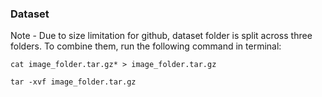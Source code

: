 ### Dataset

Note - Due to size limitation for github, dataset folder is split across three folders. To combine them, run the following command in terminal:

```cat image_folder.tar.gz* > image_folder.tar.gz```

```tar -xvf image_folder.tar.gz```
